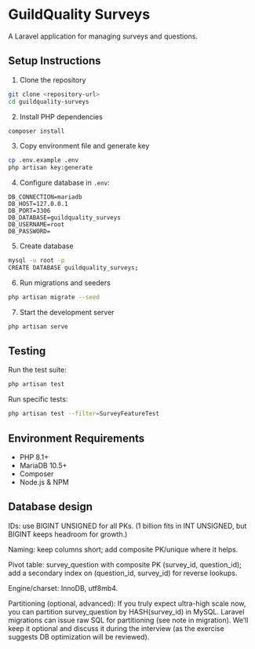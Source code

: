 # GuildQuality Surveys

A Laravel application for managing surveys and questions.

## Setup Instructions

1. Clone the repository
```bash
git clone <repository-url>
cd guildquality-surveys
```

2. Install PHP dependencies
```bash
composer install
```

3. Copy environment file and generate key
```bash
cp .env.example .env
php artisan key:generate
```

4. Configure database in `.env`:
```env
DB_CONNECTION=mariadb
DB_HOST=127.0.0.1
DB_PORT=3306
DB_DATABASE=guildquality_surveys
DB_USERNAME=root
DB_PASSWORD=
```

5. Create database
```bash
mysql -u root -p
CREATE DATABASE guildquality_surveys;
```

6. Run migrations and seeders
```bash
php artisan migrate --seed
```

7. Start the development server
```bash
php artisan serve
```

## Testing

Run the test suite:
```bash
php artisan test
```

Run specific tests:
```bash
php artisan test --filter=SurveyFeatureTest
```

## Environment Requirements

- PHP 8.1+
- MariaDB 10.5+
- Composer
- Node.js & NPM

##  Database design

IDs: use BIGINT UNSIGNED for all PKs. (1 billion fits in INT UNSIGNED, but BIGINT keeps headroom for growth.)

Naming: keep columns short; add composite PK/unique where it helps.

Pivot table: survey_question with composite PK (survey_id, question_id); add a secondary index on (question_id, survey_id) for reverse lookups.

Engine/charset: InnoDB, utf8mb4.

Partitioning (optional, advanced): If you truly expect ultra-high scale now, you can partition survey_question by HASH(survey_id) in MySQL. Laravel migrations can issue raw SQL for partitioning (see note in migration). We’ll keep it optional and discuss it during the interview (as the exercise suggests DB optimization will be reviewed). 